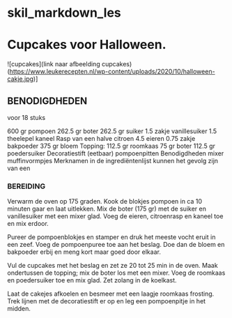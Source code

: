 # skil_markdown_les

# Cupcakes voor Halloween.

![cupcakes](link naar afbeelding cupcakes) (https://www.leukerecepten.nl/wp-content/uploads/2020/10/halloween-cakje.jpg)]

## BENODIGDHEDEN

voor 18 stuks

600 gr pompoen
262.5 gr boter
262.5 gr suiker
1.5 zakje vanillesuiker
1.5 theelepel kaneel
Rasp van een halve citroen
4.5 eieren
0.75 zakje bakpoeder
375 gr bloem
Topping:
112.5 gr roomkaas
75 gr boter
112.5 gr poedersuiker
Decoratiestift (eetbaar)
pompoenpitten
Benodigdheden
mixer
muffinvormpjes
Merknamen in de ingrediëntenlijst kunnen het gevolg zijn van een

### BEREIDING

Verwarm de oven op 175 graden. Kook de blokjes pompoen in ca 10 minuten gaar en laat uitlekken. Mix de boter (175 gr) met de suiker en vanillesuiker met een mixer glad. Voeg de eieren, citroenrasp en kaneel toe en mix erdoor.

Pureer de pompoenblokjes en stamper en druk het meeste vocht eruit in een zeef. Voeg de pompoenpuree toe aan het beslag. Doe dan de bloem en bakpoeder erbij en meng kort maar goed door elkaar.

Vul de cupcakes met het beslag en zet ze 20 tot 25 min in de oven. Maak ondertussen de topping; mix de boter los met een mixer. Voeg de roomkaas en poedersuiker toe en mix glad. Zet zolang in de koelkast.

Laat de cakejes afkoelen en besmeer met een laagje roomkaas frosting. Trek lijnen met de decoratiestift er op en leg een pompoenpitje in het midden.